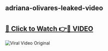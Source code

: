 ## adriana-olivares-leaked-video 

# <h2><a href="http://freeplayer.one?title=adriana-olivares-leaked-video&ref=21J">🔗 Click to Watch 👉🔴 VIDEO</a></h2>

<a href="http://freeplayer.one?title=adriana-olivares-leaked-video&ref=21J" rel="nofollow" data-target="animated-image.originalLink"><img src="https://i.ibb.co.com/xMMVF88/686577567.gif" alt="Viral Video Original" style="max-width: 100%; display: inline-block;" data-target="animated-image.originalImage"></a>

